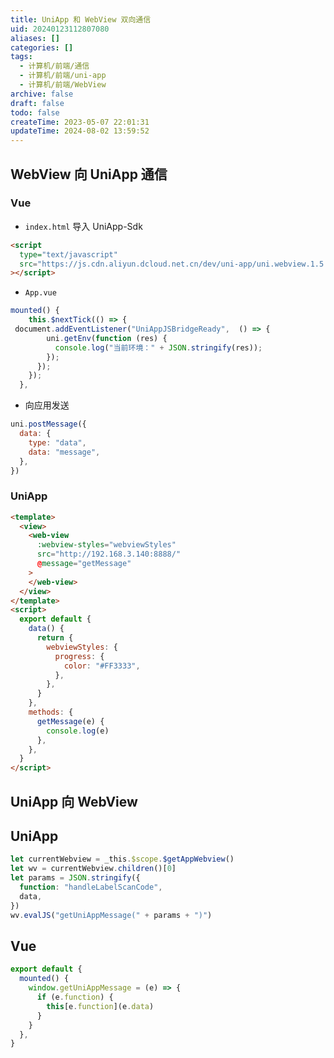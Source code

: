 ```yaml
---
title: UniApp 和 WebView 双向通信
uid: 20240123112807080
aliases: []
categories: []
tags:
  - 计算机/前端/通信
  - 计算机/前端/uni-app
  - 计算机/前端/WebView
archive: false
draft: false
todo: false
createTime: 2023-05-07 22:01:31
updateTime: 2024-08-02 13:59:52
---
```


## WebView 向 UniApp 通信

### Vue

- `index.html` 导入 UniApp-Sdk

```html
<script
  type="text/javascript"
  src="https://js.cdn.aliyun.dcloud.net.cn/dev/uni-app/uni.webview.1.5.2.js"
></script>
```

- `App.vue`

```javascript
mounted() {
    this.$nextTick(() => { 
 document.addEventListener("UniAppJSBridgeReady",  () => {
        uni.getEnv(function (res) {
          console.log("当前环境：" + JSON.stringify(res));
        });
      });
    });
  },
```

- 向应用发送

```javascript
uni.postMessage({
  data: {
    type: "data",
    data: "message",
  },
})
```

### UniApp

```html
<template>
  <view>
    <web-view
      :webview-styles="webviewStyles"
      src="http://192.168.3.140:8888/"
      @message="getMessage"
    >
    </web-view>
  </view>
</template>
<script>
  export default {
    data() {
      return {
        webviewStyles: {
          progress: {
            color: "#FF3333",
          },
        },
      }
    },
    methods: {
      getMessage(e) {
        console.log(e)
      },
    },
  }
</script>
```

## UniApp 向 WebView

## UniApp

```javascript
let currentWebview = _this.$scope.$getAppWebview()
let wv = currentWebview.children()[0]
let params = JSON.stringify({
  function: "handleLabelScanCode",
  data,
})
wv.evalJS("getUniAppMessage(" + params + ")")
```

## Vue

```javascript
export default {
  mounted() {
    window.getUniAppMessage = (e) => {
      if (e.function) {
        this[e.function](e.data)
      }
    }
  },
}
```

